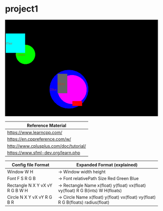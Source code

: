 # project1

![image](img.png)

| Reference Material                     |
| -------------------------------------- |
| https://www.learncpp.com/              |
| https://en.cppreference.com/w/         |
| http://www.cplusplus.com/doc/tutorial/ |
| https://www.sfml-dev.org/learn.php     |

| Config file Format              | Expanded Format (explained)                                                      |
| ------------------------------- | -------------------------------------------------------------------------------- |
| Window W H                      | -> Window width height                                                           |
| Font F S R G B                  | -> Font relativePath Size Red Green Blue                                         |
| Rectangle N X Y vX vY R G B W H | -> Rectangle Name x(float) y(float) vx(float) vy(float) R G B(ints) W H(floats)  |
| Circle N X Y vX vY R G B R      | -> Circle Name x(float) y(float) vx(float) vy(float) R G B(floats) radius(float) |
